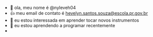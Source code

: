 - 👋 ola, meu nome é @nyleveh04
- :+1: meu email de contato é hevelyn.santos.souza@escola.pr.gov.br
- 👀 eu estou interessada em aprender tocar novos instrumentos 
- 🌱 eu estou aprendendo a programar recentemente
-

<!---
nyleveh04/nyleveh04 is a ✨ special ✨ repository because its `README.md` (this file) appears on your GitHub profile.
You can click the Preview link to take a look at your changes.
--->
